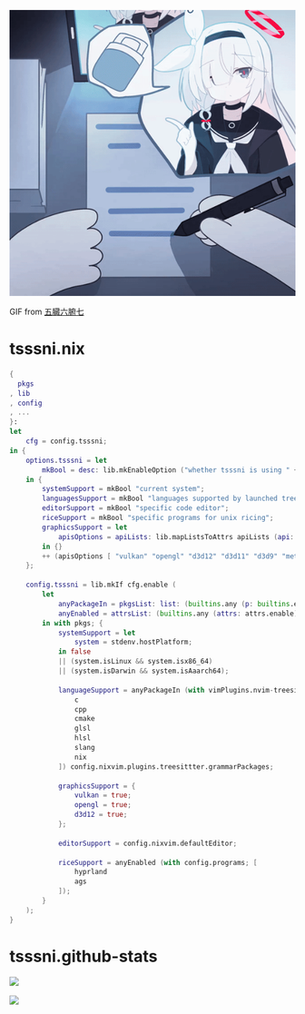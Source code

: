 ![plana](./plana.gif)

GIF from [五臓六腑七](https://x.com/5zou6pu7/status/1778713263058063412)

# tsssni.nix

```nix
{
  pkgs
, lib
, config
, ...
}:
let
	cfg = config.tsssni;
in {
	options.tsssni = let
		mkBool = desc: lib.mkEnableOption ("whether tsssni is using " + desc);
	in {
		systemSupport = mkBool "current system";
		languagesSupport = mkBool "languages supported by launched treesitters";
		editorSupport = mkBool "specific code editor";
		riceSupport = mkBool "specific programs for unix ricing";
		graphicsSupport = let
			apisOptions = apiLists: lib.mapListsToAttrs apiLists (api: mkBool api);
		in {}
		++ (apisOptions [ "vulkan" "opengl" "d3d12" "d3d11" "d3d9" "metal" ]);
	};

	config.tsssni = lib.mkIf cfg.enable (
		let
			anyPackageIn = pkgsList: list: (builtins.any (p: builtins.elem p list) pkgsList);
			anyEnabled = attrsList: (builtins.any (attrs: attrs.enable) attrsList);
		in with pkgs; {
			systemSupport = let 
				system = stdenv.hostPlatform;
			in false
			|| (system.isLinux && system.isx86_64)
			|| (system.isDarwin && system.isAaarch64);

			languageSupport = anyPackageIn (with vimPlugins.nvim-treesitter.builtGrammars; [
				c
				cpp
				cmake
				glsl
				hlsl
				slang
				nix
			]) config.nixvim.plugins.treesittter.grammarPackages;

			graphicsSupport = {
				vulkan = true;
				opengl = true;
				d3d12 = true;
			};

			editorSupport = config.nixvim.defaultEditor;

			riceSupport = anyEnabled (with config.programs; [  
				hyprland
				ags
			]);
		}
	);
}
```

# tsssni.github-stats


![](https://github-readme-stats.vercel.app/api/top-langs/?username=tsssni&title_color=ff0055&text_color=f5c1e9&icon_color=00ffc8&bg_color=120b10&show_icons=true&layout=compact&hide_title=true&hide_border=true&langs_count=20&count_private=false)

![](https://github-readme-stats.vercel.app/api?username=tsssni&title_color=ff0055&text_color=f5c1e9&icon_color=00ffc8&bg_color=120b10&show_icons=true&hide_title=true&hide_border=true&include_all_commits=false&count_private=false)

